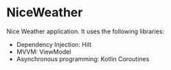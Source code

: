 # NiceWeather
Nice Weather application. 
It uses the following libraries:
- Dependency Injection: Hilt
- MVVM: ViewModel
- Asynchronous programming: Kotlin Coroutines

